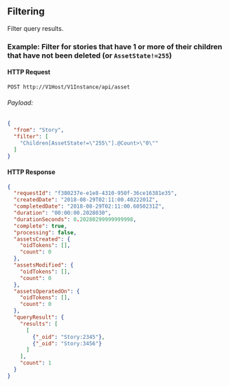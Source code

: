 ## Filtering

Filter query results.

### Example: Filter for stories that have 1 or more of their children that have not been deleted (or `AssetState!=255`)

#### HTTP Request

`POST http://V1Host/V1Instance/api/asset`

###### Payload:
```json
{
  "from": "Story",
  "filter": [
    "Children[AssetState!=\"255\"].@Count>\"0\""
  ]
}
```

#### HTTP Response

```json
{
  "requestId": "f380237e-e1e8-4310-950f-36ce16381e35",
  "createdDate": "2018-08-29T02:11:00.4022201Z",
  "completedDate": "2018-08-29T02:11:00.6050231Z",
  "duration": "00:00:00.2028030",
  "durationSeconds": 0.20280299999999998,
  "complete": true,
  "processing": false,
  "assetsCreated": {
    "oidTokens": [],
    "count": 0
  },
  "assetsModified": {
    "oidTokens": [],
    "count": 0
  },
  "assetsOperatedOn": {
    "oidTokens": [],
    "count": 0
  },
  "queryResult": {
    "results": [
      [
        {"_oid": "Story:2345"},
        {"_oid": "Story:3456"}
      ]
    ],
    "count": 1
  }
}
```